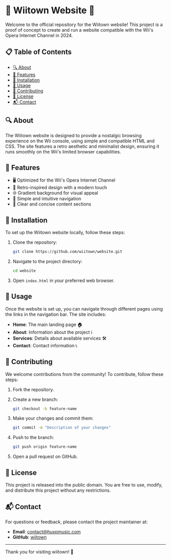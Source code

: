 # 🌌 Wiitown Website 🌌

Welcome to the official repository for the Wiitown website! This project is a proof of concept to create and run a website compatible with the Wii's Opera Internet Channel in 2024.

## 📋 Table of Contents

- [🔍 About](#about)
- [🌟 Features](#features)
- [🔧 Installation](#installation)
- [🚀 Usage](#usage)
- [🤝 Contributing](#contributing)
- [📝 License](#license)
- [📬 Contact](#contact)

## 🔍 About

The Wiitown website is designed to provide a nostalgic browsing experience on the Wii console, using simple and compatible HTML and CSS. The site features a retro aesthetic and minimalist design, ensuring it runs smoothly on the Wii's limited browser capabilities.

## 🌟 Features

- 🖥️ Optimized for the Wii's Opera Internet Channel
- 🎨 Retro-inspired design with a modern touch
- 🌐 Gradient background for visual appeal
- 📂 Simple and intuitive navigation
- 📄 Clear and concise content sections

## 🔧 Installation

To set up the Wiitown website locally, follow these steps:

1. Clone the repository:

    ```bash
    git clone https://github.com/wiitown/website.git
    ```

2. Navigate to the project directory:

    ```bash
    cd website
    ```

3. Open `index.html` in your preferred web browser.

## 🚀 Usage

Once the website is set up, you can navigate through different pages using the links in the navigation bar. The site includes:

- **Home**: The main landing page 🏠
- **About**: Information about the project ℹ️
- **Services**: Details about available services 🛠️
- **Contact**: Contact information 📞

## 🤝 Contributing

We welcome contributions from the community! To contribute, follow these steps:

1. Fork the repository.
2. Create a new branch:

    ```bash
    git checkout -b feature-name
    ```

3. Make your changes and commit them:

    ```bash
    git commit -m "Description of your changes"
    ```

4. Push to the branch:

    ```bash
    git push origin feature-name
    ```

5. Open a pull request on GitHub.

## 📝 License

This project is released into the public domain. You are free to use, modify, and distribute this project without any restrictions.

## 📬 Contact

For questions or feedback, please contact the project maintainer at:

- **Email**: contact@huxpmusic.com
- **GitHub**: [wiitown](https://github.com/wiitown)

---

Thank you for visiting wiitown! 🎉
